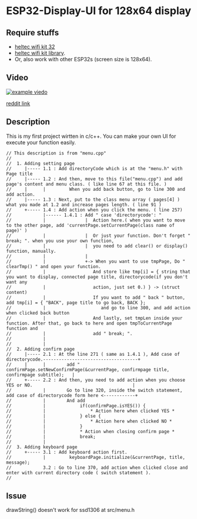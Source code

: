 # ESP32-Display-UI for 128x64 display

## Require stuffs 
- [heltec wifi kit 32](https://robotzero.one/heltec-wifi-kit-32/)  
- [heltec wifi kit library](https://github.com/Heltec-Aaron-Lee/WiFi_Kit_series). 
- Or, also work with other ESP32s (screen size is 128x64).


## Video
  
[![example viedo](https://img.youtube.com/vi/ZnySHmTHtwk/0.jpg)](https://youtu.be/ZnySHmTHtwk)

[reddit link](https://www.reddit.com/r/arduino/comments/fjiyuu/my_first_project_written_in_cpp_id_be_happy_to/?utm_source=share&utm_medium=ios_app&utm_name=iossmf)


## Description
  
This is my first project wirtten in c/c++. You can make your own UI for execute your function easily.

```
// This description is from "menu.cpp"
//
//  1. Adding setting page
//     |----- 1.1 : Add directoryCode which is at the "menu.h" with Page title
//     |----- 1.2 : And then, move to this file("menu.cpp") and add page's content and menu class. ( like line 67 at this file. )
//     |      |         When you add back button, go to line 300 and add action.
//     |----- 1.3 : Next, put to the class menu array ( pages[4] ) what you made at 1.2 and increase pages length. ( line 91 )
//     +----- 1.4 : Add action when you click the menu. ( line 257)
//            |------ 1.4.1 : Add " case 'directorycode': " 
//            |               |  Action here.( when you want to move to the other page, add 'currentPage.setCurrentPage(class name of page)' )
//            |               |  Or just your function. Don't forget " break; ". when you use your own function,
//            |               |  you need to add clear() or display() function, manually.
//            |               |    
//            |               +-> When you want to use tmpPage, Do " clearTmp() " and open your function.
//            |                  And store like tmp[i] = { string that you want to display, connected page title, directorycode(if you don't want any
//            |                  action, just set 0.) } -> (struct content)
//            |                  If you want to add " back " button, add tmp[i] = { "BACK", page title to go back, BACK }; 
//            |                     and go to line 300, and add action when clicked back button
//            |                  And lastly, set tmpLen inside your function. After that, go back to here and open tmpToCurrentPage function and
//            |                  add " break; ".
//            |                  
//            |                 
//  2. Adding confirm page
//     |----- 2.1 : At the line 271 ( same as 1.4.1 ), Add case of directorycode.------------------------------------+
//     |      |        add " confirmPage.setNewConfirmPage(&currentPage, confirmpage title, confirmpage subtitle);   |
//     +----- 2.2 : And then, you need to add action when you choose YES or NO.                                      |
//            |        Go to line 320, inside the switch statement, add case of directorycode form here <------------+
//            |        And add 
//            |             if(confirmPage.isYES()) {
//            |                 * Action here when clicked YES *
//            |             } else {
//            |                 * Action here when clicked NO *
//            |             }
//            |             * Action when closing confirm page *
//            |             break;
//            |
//  3. Adding keyboard page
//     +----- 3.1 : Add keyboard action first.
//            |         keyboardPage.initialize(&currentPage, title, message);
//            3.2 : Go to line 370, add action when clicked close and enter with current directory code ( switch statement ).
//
```
## Issue
  

  
 drawString() doesn't work for ssd1306 at src/menu.h
